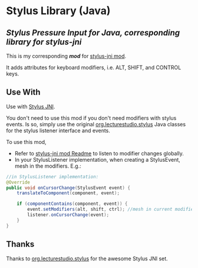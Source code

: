 # Stylus Library (Java)
## _Stylus Pressure Input for Java, corresponding **library** for **stylus-jni**_

This is my corresponding **_mod_** for [stylus-jni mod](https://github.com/sdneon/stylus-lib).

It adds attributes for keyboard modifiers, i.e. ALT, SHIFT, and CONTROL keys.

## Use With

Use with [Stylus JNI](https://github.com/sdneon/stylus-lib).

You don't need to use this mod if you don't need modifiers with stylus events. Is so, simply use the original [org.lecturestudio.stylus](https://github.com/lectureStudio/stylus/tree/main/stylus/src/main/java/org/lecturestudio/stylus) Java classes for the stylus listener interface and events.

To use this mod,
* Refer to [stylus-jni mod Readme](https://github.com/sdneon/stylus-jni#deficiency) to listen to modifier changes globally.
* In your StylusListener implementation, when creating a StylusEvent, mesh in the modifiers. E.g.:
```java
//in StylusListener implementation:
@Override
public void onCursorChange(StylusEvent event) {
	translateToComponent(component, event);

	if (componentContains(component, event)) {
	    event.setModifiers(alt, shift, ctrl); //mesh in current modifiers' states
		listener.onCursorChange(event);
	}
}
```

## Thanks

Thanks to [org.lecturestudio.stylus](https://github.com/lectureStudio/stylus) for the awesome Stylus JNI set.